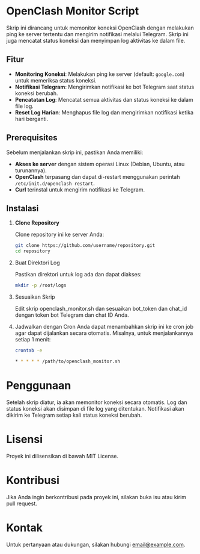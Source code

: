 # OpenClash Monitor Script

Skrip ini dirancang untuk memonitor koneksi OpenClash dengan melakukan ping ke server tertentu dan mengirim notifikasi melalui Telegram. Skrip ini juga mencatat status koneksi dan menyimpan log aktivitas ke dalam file.

## Fitur

- **Monitoring Koneksi**: Melakukan ping ke server (default: `google.com`) untuk memeriksa status koneksi.
- **Notifikasi Telegram**: Mengirimkan notifikasi ke bot Telegram saat status koneksi berubah.
- **Pencatatan Log**: Mencatat semua aktivitas dan status koneksi ke dalam file log.
- **Reset Log Harian**: Menghapus file log dan mengirimkan notifikasi ketika hari berganti.

## Prerequisites

Sebelum menjalankan skrip ini, pastikan Anda memiliki:

- **Akses ke server** dengan sistem operasi Linux (Debian, Ubuntu, atau turunannya).
- **OpenClash** terpasang dan dapat di-restart menggunakan perintah `/etc/init.d/openclash restart`.
- **Curl** terinstal untuk mengirim notifikasi ke Telegram.

## Instalasi

1. **Clone Repository**

   Clone repository ini ke server Anda:

   ```bash
   git clone https://github.com/username/repository.git
   cd repository

2. Buat Direktori Log

   Pastikan direktori untuk log ada dan dapat diakses:
   ```bash
   mkdir -p /root/logs

3. Sesuaikan Skrip
   
   Edit skrip openclash_monitor.sh dan sesuaikan bot_token dan chat_id dengan token bot Telegram dan chat ID Anda.

4. Jadwalkan dengan Cron
   Anda dapat menambahkan skrip ini ke cron job agar dapat dijalankan secara otomatis. Misalnya, untuk menjalankannya setiap 1 menit:
    ```bash
   crontab -e

    * * * * * /path/to/openclash_monitor.sh
# Penggunaan
Setelah skrip diatur, ia akan memonitor koneksi secara otomatis. Log dan status koneksi akan disimpan di file log yang ditentukan. Notifikasi akan dikirim ke Telegram setiap kali status koneksi berubah.

# Lisensi
Proyek ini dilisensikan di bawah MIT License.

# Kontribusi
Jika Anda ingin berkontribusi pada proyek ini, silakan buka isu atau kirim pull request.

# Kontak
Untuk pertanyaan atau dukungan, silakan hubungi email@example.com.



   

